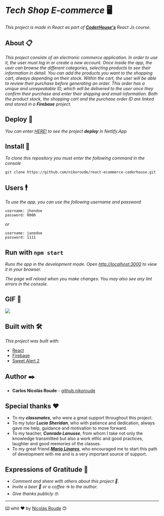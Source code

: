 # _*Tech Shop E-commerce*_ 🖥

_This project is made in React as part of [**CoderHouse's**](https://www.coderhouse.com/online/reactjs) React Js course._


## About 📋

_This project consists of an electronic commerce application._
_In order to use it, the user must log in or create a new account._
_Once inside the app, the user can browse the different categories, selecting products to see their information in detail. You can add the products you want to the shopping cart, always depending on their stock._
_Within the cart, the user will be able to review their purchase before generating an order. This order has a unique and unrepeatable ID, which will be delivered to the user once they confirm their purchase and enter their shipping and email information._
_Both the product stock, the shopping cart and the purchase order ID are linked and stored in a **Firebase** project._


## Deploy 🚀

_You can enter [HERE!](https://ecommerce-react-coderhouse-nroude.netlify.app/) to see the project **deploy** in Netlify.App_


## Install 🔧

_To clone this repository you must enter the following command in the console_

```
git clone https://github.com/nikoroude/react-ecommerce-coderhouse.git
```


## Users 🕴

_To use the app, you can use the following username and password_

```
username: jhondoe
password: 0000
```
_or_

```
username: janedoe
password: 1111
```


## Run with `npm start`

_Runs the app in the development mode._
_Open [http://localhost:3000](http://localhost:3000) to view it in your browser._

_The page will reload when you make changes._
_You may also see any lint errors in the console._


## GIF 🚀

![](https://github.com/nikoroude/react-ecommerce-coderhouse/blob/main/GIF/prueba-proyecto-react-coderhouse.gif)


## Built with 🛠️

_This project was built with:_

* [React](https://reactjs.org/)
* [Firebase](https://firebase.google.com/)
* [Sweet Alert 2](https://sweetalert2.github.io/)


## Author ✒️

* **Carlos Nicolás Roude** - [github.nikoroude](https://github.com/nikoroude)


## Special thanks ❤️

* To my _**classmates**_, who were a great support throughout this project.
* To my tutor _**Lucia Sheridan**_, who with patience and dedication, always gave me help, guidance and motivation to move forward.
* To my teacher, _**Conrado Lanusse**_, from whom I take not only the knowledge transmitted but also a work ethic and good practices, laughter and good memories of the classes.
* To my great friend [_**Mario Linares**_](https://github.com/mariolinaresmk7), who encouraged me to start this path of development with me and is a very important source of support.


## Expressions of Gratitude 🎁

* _Comment and share with others about this project 📢._
* _Invite a beer 🍺 or a coffee ☕ to the author._
* _Give thanks publicly 🤓._


---
⌨️ whit ❤️ by [Nicolás Roude](https://github.com/nikoroude) 😊